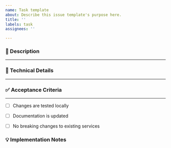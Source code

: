 ```yaml
---
name: Task template
about: Describe this issue template's purpose here.
title: ''
labels: task
assignees: ''

---
```


### 📝 Description
---
<!-- What needs to be done? Provide a concise summary of the task. -->


### 🔧 Technical Details
---
<!-- List any technical context, affected files, APIs, or dependencies. -->


### ✅ Acceptance Criteria
---
<!-- Bullet the measurable outcomes that define success. -->
- [ ] Changes are tested locally
- [ ] Documentation is updated
- [ ] No breaking changes to existing services


### 💡 Implementation Notes
<!-- Optional: call out ideas, blockers, or follow-up items. -->
